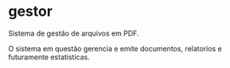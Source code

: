 # gestor
 Sistema de gestão de arquivos em PDF.

O sistema em questão gerencia e emite documentos, relatorios e futuramente estatisticas.